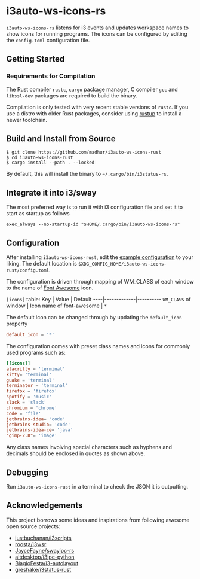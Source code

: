 # i3auto-ws-icons-rs

`i3auto-ws-icons-rs` listens for i3 events and updates workspace names to show icons
for running programs. The icons can be configured by editing the `config.toml` configuration file.

## Getting Started

### Requirements for Compilation

The Rust compiler `rustc`, `cargo` package manager, C compiler `gcc` and `libssl-dev` packages are required to build the binary.

Compilation is only tested with very recent stable versions of `rustc`. If you use a distro with older Rust packages, consider using [rustup](https://rustup.rs/) to install a newer toolchain.

## Build and Install from Source

```shell
$ git clone https://github.com/madhur/i3auto-ws-icons-rust
$ cd i3auto-ws-icons-rust
$ cargo install --path . --locked
```

By default, this will install the binary to `~/.cargo/bin/i3status-rs`.
## Integrate it into i3/sway

The most preferred way is to run it with i3 configuration file and set it to start as startup as follows

```
exec_always --no-startup-id "$HOME/.cargo/bin/i3auto-ws-icons-rs"
```

## Configuration

After installing `i3auto-ws-icons-rust`, edit the [example configuration](https://raw.githubusercontent.com/madhur/i3auto-ws-icons-rust/master/examples/config.toml) to your liking.
The default location is `$XDG_CONFIG_HOME/i3auto-ws-icons-rust/config.toml`.

The configuration is driven through mapping of WM_CLASS of each window to the name of [Font Awesome](https://fontawesome.com/icons) icon.

`[icons]` table:
Key | Value | Default
----|-------------|----------
`WM_CLASS` of window | Icon name of font-awesome  | `*`

The default icon can be changed through by updating the `default_icon` property 

```toml
default_icon = '*'
```

The configuration comes with preset class names and icons for commonly used programs such as:

```toml
[[icons]]
alacritty = 'terminal'
kitty= 'terminal'
guake = 'terminal'
terminator = 'terminal'
firefox = 'firefox'
spotify = 'music'
slack = 'slack'
chromium = 'chrome'
code = 'file'
jetbrains-idea= 'code'
jetbrains-studio= 'code'
jetbrains-idea-ce= 'java'
"gimp-2.8"= 'image'
```
Any class names involving special characters such as hyphens and decimals should be enclosed in quotes as shown above.


## Debugging

Run `i3auto-ws-icons-rust` in a terminal to check the JSON it is outputting.  

## Acknowledgements

This project borrows some ideas and inspirations from following awesome open source projects:
* [justbuchanan/i3scripts](https://github.com/justbuchanan/i3scripts)
* [roosta/i3wsr](https://github.com/roosta/i3wsr)
* [JayceFayne/swayipc-rs](https://github.com/JayceFayne/swayipc-rs)
* [altdesktop/i3ipc-python](https://github.com/altdesktop/i3ipc-python)
* [BiagioFesta/i3-autolayout](https://github.com/BiagioFesta/i3-autolayout)
* [greshake/i3status-rust](https://github.com/greshake/i3status-rust)
